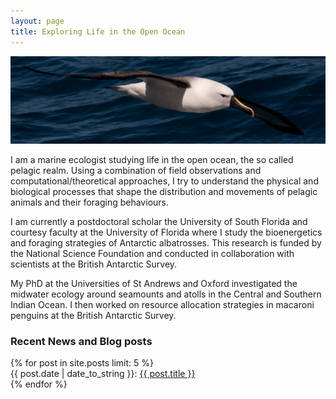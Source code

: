 ```yaml
---
layout: page
title: Exploring Life in the Open Ocean 
---
```


<img class="img-wide" src="/public/images/IYNA_JC66_3257_wide.jpg"><br>

I am a marine ecologist studying life in the open ocean, the so called pelagic realm. Using a combination of field observations and computational/theoretical approaches, I try to understand the physical and biological processes that shape the distribution and movements of pelagic animals and their foraging behaviours.

I am currently a postdoctoral scholar the University of South Florida and courtesy faculty at the University of Florida where I study the bioenergetics and foraging strategies of Antarctic albatrosses. This research is funded by the National Science Foundation and conducted in collaboration with scientists at the British Antarctic Survey. 

My PhD at the Universities of St Andrews and Oxford investigated the midwater ecology around seamounts and atolls in the Central and Southern Indian Ocean. I then worked on resource allocation strategies in macaroni penguins at the British Antarctic Survey. 




<h3> Recent News and Blog posts  </h3>

<div class="post-titles">
  {% for post in site.posts limit: 5 %}
   <div class="post-title">
   {{ post.date | date_to_string }}:   <a href="{{ post.url }}">{{ post.title }}</a>
  </div>
  {% endfor %}
</div>
